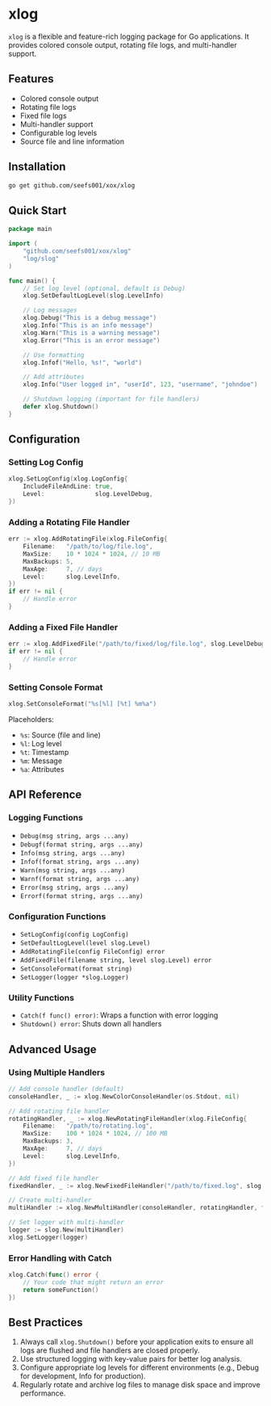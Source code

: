 # xlog

`xlog` is a flexible and feature-rich logging package for Go applications. It provides colored console output, rotating file logs, and multi-handler support.

## Features

- Colored console output
- Rotating file logs
- Fixed file logs
- Multi-handler support
- Configurable log levels
- Source file and line information

## Installation

```bash
go get github.com/seefs001/xox/xlog
```

## Quick Start

```go
package main

import (
    "github.com/seefs001/xox/xlog"
    "log/slog"
)

func main() {
    // Set log level (optional, default is Debug)
    xlog.SetDefaultLogLevel(slog.LevelInfo)

    // Log messages
    xlog.Debug("This is a debug message")
    xlog.Info("This is an info message")
    xlog.Warn("This is a warning message")
    xlog.Error("This is an error message")

    // Use formatting
    xlog.Infof("Hello, %s!", "world")

    // Add attributes
    xlog.Info("User logged in", "userId", 123, "username", "johndoe")

    // Shutdown logging (important for file handlers)
    defer xlog.Shutdown()
}
```

## Configuration

### Setting Log Config

```go
xlog.SetLogConfig(xlog.LogConfig{
    IncludeFileAndLine: true,
    Level:              slog.LevelDebug,
})
```

### Adding a Rotating File Handler

```go
err := xlog.AddRotatingFile(xlog.FileConfig{
    Filename:   "/path/to/log/file.log",
    MaxSize:    10 * 1024 * 1024, // 10 MB
    MaxBackups: 5,
    MaxAge:     7, // days
    Level:      slog.LevelInfo,
})
if err != nil {
    // Handle error
}
```

### Adding a Fixed File Handler

```go
err := xlog.AddFixedFile("/path/to/fixed/log/file.log", slog.LevelDebug)
if err != nil {
    // Handle error
}
```

### Setting Console Format

```go
xlog.SetConsoleFormat("%s[%l] [%t] %m%a")
```

Placeholders:
- `%s`: Source (file and line)
- `%l`: Log level
- `%t`: Timestamp
- `%m`: Message
- `%a`: Attributes

## API Reference

### Logging Functions

- `Debug(msg string, args ...any)`
- `Debugf(format string, args ...any)`
- `Info(msg string, args ...any)`
- `Infof(format string, args ...any)`
- `Warn(msg string, args ...any)`
- `Warnf(format string, args ...any)`
- `Error(msg string, args ...any)`
- `Errorf(format string, args ...any)`

### Configuration Functions

- `SetLogConfig(config LogConfig)`
- `SetDefaultLogLevel(level slog.Level)`
- `AddRotatingFile(config FileConfig) error`
- `AddFixedFile(filename string, level slog.Level) error`
- `SetConsoleFormat(format string)`
- `SetLogger(logger *slog.Logger)`

### Utility Functions

- `Catch(f func() error)`: Wraps a function with error logging
- `Shutdown() error`: Shuts down all handlers

## Advanced Usage

### Using Multiple Handlers

```go
// Add console handler (default)
consoleHandler, _ := xlog.NewColorConsoleHandler(os.Stdout, nil)

// Add rotating file handler
rotatingHandler, _ := xlog.NewRotatingFileHandler(xlog.FileConfig{
    Filename:   "/path/to/rotating.log",
    MaxSize:    100 * 1024 * 1024, // 100 MB
    MaxBackups: 3,
    MaxAge:     7, // days
    Level:      slog.LevelInfo,
})

// Add fixed file handler
fixedHandler, _ := xlog.NewFixedFileHandler("/path/to/fixed.log", slog.LevelDebug)

// Create multi-handler
multiHandler := xlog.NewMultiHandler(consoleHandler, rotatingHandler, fixedHandler)

// Set logger with multi-handler
logger := slog.New(multiHandler)
xlog.SetLogger(logger)
```

### Error Handling with Catch

```go
xlog.Catch(func() error {
    // Your code that might return an error
    return someFunction()
})
```

## Best Practices

1. Always call `xlog.Shutdown()` before your application exits to ensure all logs are flushed and file handlers are closed properly.
2. Use structured logging with key-value pairs for better log analysis.
3. Configure appropriate log levels for different environments (e.g., Debug for development, Info for production).
4. Regularly rotate and archive log files to manage disk space and improve performance.
